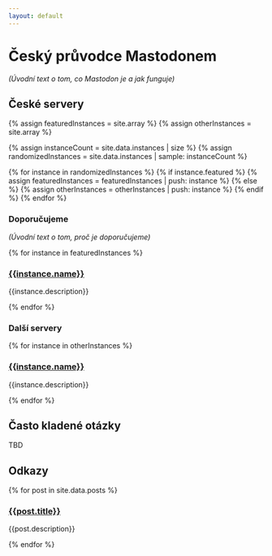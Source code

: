 ```yaml
---
layout: default
---
```


# Český průvodce Mastodonem

_(Úvodní text o tom, co Mastodon je a jak funguje)_

## České servery

{% assign featuredInstances = site.array %}
{% assign otherInstances = site.array %}

{% assign instanceCount = site.data.instances | size %}
{% assign randomizedInstances = site.data.instances | sample: instanceCount %}

{% for instance in randomizedInstances %}
{% if instance.featured %}
{% assign featuredInstances = featuredInstances | push: instance %}
{% else %}
{% assign otherInstances = otherInstances | push: instance %}
{% endif %}
{% endfor %}

### Doporučujeme

_(Úvodní text o tom, proč je doporučujeme)_

{% for instance in featuredInstances %}

<div class="instance">
  <h3><a href="{{instance.url}}">{{instance.name}}</a></h3>
  <p>{{instance.description}}</p>
</div>

{% endfor %}

### Další servery

{% for instance in otherInstances %}

<div class="instance">
  <h3><a href="{{instance.url}}">{{instance.name}}</a></h3>
  <p>{{instance.description}}</p>
</div>

{% endfor %}

## Často kladené otázky

TBD

## Odkazy

{% for post in site.data.posts %}

<div class="post">
  <h3><a href="{{post.url}}">{{post.title}}</a></h3>
  <p>{{post.description}}</p>
</div>

{% endfor %}
